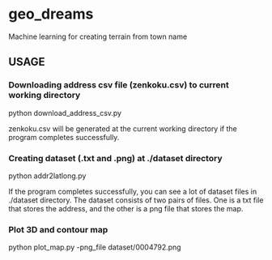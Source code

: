 # geo_dreams
Machine learning for creating terrain from town name 

## USAGE

### Downloading address csv file (zenkoku.csv) to current working directory

python download_address_csv.py

zenkoku.csv will be generated at the current working directory if the program completes successfully.


### Creating dataset (.txt and .png) at ./dataset directory

python addr2latlong.py

If the program completes successfully, you can see a lot of dataset files in ./dataset directory.
The dataset consists of two pairs of files. One is a txt file that stores the address, and the other is a png file that stores the map.



### Plot 3D and contour map

python plot_map.py -png_file dataset/0004792.png
